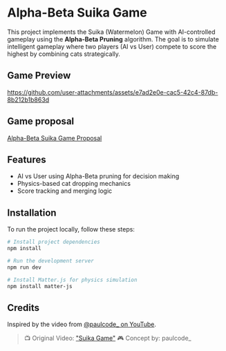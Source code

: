 # Alpha-Beta Suika Game

This project implements the Suika (Watermelon) Game with AI-controlled gameplay using the **Alpha-Beta Pruning** algorithm. The goal is to simulate intelligent gameplay where two players (AI vs User) compete to score the highest by combining cats strategically.

## Game Preview
https://github.com/user-attachments/assets/e7ad2e0e-cac5-42c4-87db-8b212b1b863d

## Game proposal
[Alpha-Beta Suika Game Proposal](URL "https://docs.google.com/document/d/1ST9AGr_z_gw4QZL_lqYdc-e-aF83KN532eeTLt9gvcc/edit?usp=sharing")

## Features

* AI vs User using Alpha-Beta pruning for decision making
* Physics-based cat dropping mechanics
* Score tracking and merging logic

## Installation

To run the project locally, follow these steps:

```bash
# Install project dependencies
npm install

# Run the development server
npm run dev

# Install Matter.js for physics simulation
npm install matter-js
```
## Credits

Inspired by the video from [@paulcode\_ on YouTube](https://www.youtube.com/watch?v=l9y8A3aMYyA).

> 📺 Original Video: ["Suika Game"](https://www.youtube.com/watch?v=l9y8A3aMYyA)
> 🎮 Concept by: paulcode\_
